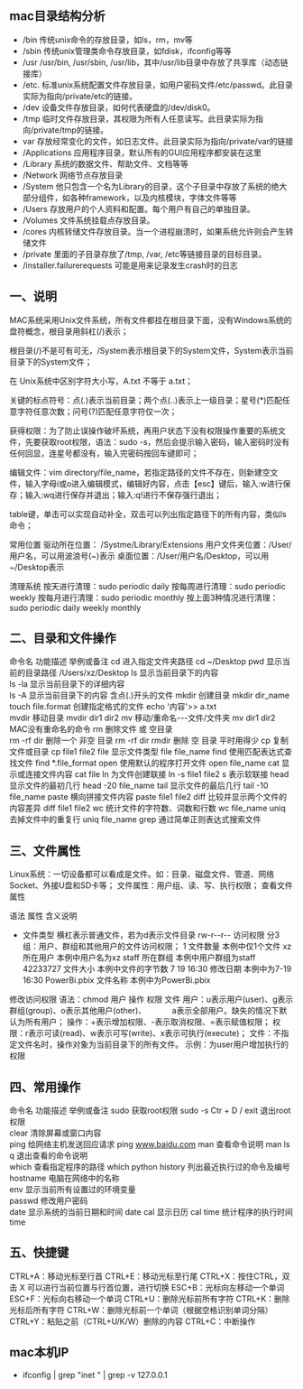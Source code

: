 ## mac目录结构分析
- /bin 传统unix命令的存放目录，如ls，rm，mv等
- /sbin 传统unix管理类命令存放目录，如fdisk，ifconfig等等
- /usr /usr/bin, /usr/sbin, /usr/lib，其中/usr/lib目录中存放了共享库（动态链接库）
- /etc. 标准unix系统配置文件存放目录，如用户密码文件/etc/passwd。此目录实际为指向/private/etc的链接。
- /dev 设备文件存放目录，如何代表硬盘的/dev/disk0。
- /tmp 临时文件存放目录，其权限为所有人任意读写。此目录实际为指向/private/tmp的链接。
- var 存放经常变化的文件，如日志文件。此目录实际为指向/private/var的链接
- /Applications 应用程序目录，默认所有的GUI应用程序都安装在这里
- /Library 系统的数据文件、帮助文件、文档等等
- /Network 网络节点存放目录
- /System 他只包含一个名为Library的目录，这个子目录中存放了系统的绝大部分组件，如各种framework，以及内核模块，字体文件等等
- /Users 存放用户的个人资料和配置。每个用户有自己的单独目录。
- /Volumes 文件系统挂载点存放目录。
- /cores 内核转储文件存放目录。当一个进程崩溃时，如果系统允许则会产生转储文件
- /private 里面的子目录存放了/tmp, /var, /etc等链接目录的目标目录。
- /installer.failurerequests 可能是用来记录发生crash时的日志

## 一、说明
MAC系统采用Unix文件系统，所有文件都挂在根目录下面，没有Windows系统的盘符概念，根目录用斜杠(/)表示；

根目录(/)不是可有可无，/System表示根目录下的System文件，System表示当前目录下的System文件；

在 Unix系统中区别字符大小写，A.txt 不等于 a.txt；

关键的标点符号：点(.)表示当前目录；两个点(..)表示上一级目录；星号(*)匹配任意字符任意次数；问号(?)匹配任意字符仅一次；

获得权限：为了防止误操作破坏系统，再用户状态下没有权限操作重要的系统文件，先要获取root权限，语法：sudo -s，然后会提示输入密码，输入密码时没有任何回显，连星号都没有，输入完密码按回车键即可；

编辑文件：vim directory/file_name，若指定路径的文件不存在，则新建空文件，输入字母i或o进入编辑模式，编辑好内容，点击【esc】键后，输入:w进行保存；输入:wq进行保存并退出；输入:q!进行不保存强行退出；

table键，单击可以实现自动补全，双击可以列出指定路径下的所有内容，类似ls命令；

常用位置
驱动所在位置： /Systme/Library/Extensions
用户文件夹位置：/User/用户名，可以用波浪号(~)表示
桌面位置：/User/用户名/Desktop，可以用~/Desktop表示

清理系统
按天进行清理：sudo periodic daily
按每周进行清理：sudo periodic weekly
按每月进行清理：sudo periodic monthly
按上面3种情况进行清理：sudo periodic daily weekly monthly

## 二、目录和文件操作
命令名	功能描述	举例或备注
cd	进入指定文件夹路径	cd ~/Desktop
pwd	显示当前的目录路径	/Users/xz/Desktop
ls	显示当前目录下的内容	
ls -la	显示当前目录下的详细内容	
ls -A	显示当前目录下的内容	含点(.)开头的文件
mkdir	创建目录	mkdir dir_name
touch file.format	创建指定格式的文件
echo '内容'>> a.txt	
mvdir	移动目录	mvdir dir1 dir2
mv	移动/重命名---文件/文件夹	mv dir1 dir2
MAC没有重命名的命令
rm	删除文件 或 空目录	
rm -rf dir	删除一个 非空 目录	rm -rf dir
rmdir	删除 空 目录	平时用得少
cp	复制文件或目录	cp file1 file2
file	显示文件类型	file file_name
find	使用匹配表达式查找文件	find *.file_format
open	使用默认的程序打开文件	open file_name
cat	显示或连接文件内容	cat file
ln	为文件创建联接	ln -s file1 file2
s 表示软联接
head	显示文件的最初几行	head -20 file_name
tail	显示文件的最后几行	tail -10 file_name
paste	横向拼接文件内容	paste file1 file2
diff	比较并显示两个文件的内容差异	diff file1 file2
wc	统计文件的字符数、词数和行数	wc file_name
uniq	去掉文件中的重复行	uniq file_name
grep	通过简单正则表达式搜索文件


## 三、文件属性
Linux系统：一切设备都可以看成是文件。如：目录、磁盘文件、管道、网络Socket、外接U盘和SD卡等；
文件属性：用户组、读、写、执行权限；
查看文件属性

语法	属性	含义说明
-	文件类型	横杠表示普通文件，若为d表示文件目录
rw-r--r--	访问权限	分3组：用户、群组和其他用户的文件访问权限；
1	文件数量	本例中仅1个文件
xz	所在用户	本例中用户名为xz
staff	所在群组	本例中用户群组为staff
42233727	文件大小	本例中文件的字节数
7 19 16:30	修改日期	本例中为7-19 16:30
PowerBi.pbix	文件名称	本例中为PowerBi.pbix


修改访问权限
语法：chmod 用户 操作 权限 文件
用户：u表示用户(user)、g表示群组(group)、o表示其他用户(other)、
   a表示全部用户。缺失的情况下默认为所有用户；
操作：+表示增加权限、-表示取消权限、=表示赋值权限；
权限：r表示可读(read)、w表示可写(write)、x表示可执行(execute)；
文件：不指定文件名时，操作对象为当前目录下的所有文件。
示例：为user用户增加执行的权限


## 四、常用操作
命令名	功能描述	举例或备注
sudo	获取root权限	sudo -s
Ctr + D / exit	退出root权限	
clear	清除屏幕或窗口内容	
ping	给网络主机发送回应请求	ping www.baidu.com
man	查看命令说明	man ls
q	退出查看的命令说明	
which	查看指定程序的路径	which python
history	列出最近执行过的命令及编号	
hostname	电脑在网络中的名称	
env	显示当前所有设置过的环境变量	
passwd	修改用户密码	
date	显示系统的当前日期和时间	date
cal	显示日历	cal
time	统计程序的执行时间	time

## 五、快捷键
CTRL+A：移动光标至行首
CTRL+E：移动光标至行尾
CTRL+X：按住CTRL，双击 X 可以进行当前位置与行首位置，进行切换
ESC+B：光标向左移动一个单词
ESC+F：光标向右移动一个单词
CTRL+U：删除光标前所有字符
CTRL+K：删除光标后所有字符
CTRL+W：删除光标前一个单词（根据空格识别单词分隔）
CTRL+Y：粘贴之前（CTRL+U/K/W）删除的内容
CTRL+C：中断操作

## mac本机IP
- ifconfig | grep "inet " | grep -v 127.0.0.1